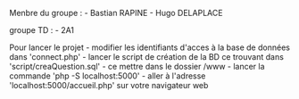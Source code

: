 Menbre du groupe :
        - Bastian RAPINE
        - Hugo DELAPLACE

groupe TD :
        - 2A1

Pour lancer le projet
        - modifier les identifiants d'acces à la base de données dans 'connect.php'
        - lancer le script de création de la BD ce trouvant dans 'script/creaQuestion.sql'
        - ce mettre dans le dossier /www
        - lancer la commande 'php -S localhost:5000'
        - aller à l'adresse 'localhost:5000/accueil.php' sur votre navigateur web